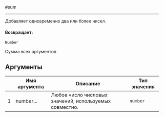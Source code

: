 #sum

---

Добавляет одновременно два или более чисел.

#### Возвращает:

`Number`

Сумма всех аргументов.

## Аргументы

|  | Имя аргумента | Описание | Тип значения |
| --- | --- | --- | --- |
| 1 | number... | Любое число числовых значений, используемых совместно. | `number` |

